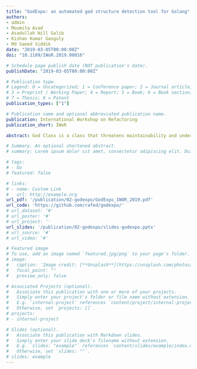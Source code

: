 ```yaml
---
title: "GodExpo: an automated god structure detection tool for Golang"
authors:
- admin
- Moumita Asad
- Asadullah Hill Galib
- Kishan Kumar Ganguly
- Md Saeed Siddik
date: "2019-03-05T00:00:00Z"
doi: "10.1109/IWoR.2019.00016"

# Schedule page publish date (NOT publication's date).
publishDate: "2019-03-05T00:00:00Z"

# Publication type.
# Legend: 0 = Uncategorized; 1 = Conference paper; 2 = Journal article;
# 3 = Preprint / Working Paper; 4 = Report; 5 = Book; 6 = Book section;
# 7 = Thesis; 8 = Patent
publication_types: ["1"]

# Publication name and optional abbreviated publication name.
publication: International Workshop on Refactoring
publication_short: IWoR

abstract: God Class is a class that threatens maintainability and understandability of code by performing most of the work alone. Various tools exist that can detect God Class of Java or C++ programs, however, there is no existing tool for detecting God Class(Structure) in Golang. Although Golang is not an object-oriented language, it offers structures which are similar to classes in OOP as they can contain fields and methods. Unlike OOP, methods of a structure can be defined on any file in the package of Golang. This paper presents a tool entitled GodExpo to detect God Structures in Golang programs by calculating metrics namely Weighted Method Count, Tight Class Cohesion, and Access to Foreign Data. In addition, GodExpo can provide version wise results to observe the evolution of God structures. To evaluate GodExpo, an experiment has been conducted on several versions of two open source Golang projects and the tool successfully found God structures in all versions of those projects.

# Summary. An optional shortened abstract.
# summary: Lorem ipsum dolor sit amet, consectetur adipiscing elit. Duis posuere tellus ac convallis placerat. Proin tincidunt magna sed ex sollicitudin condimentum.

# tags:
# - Go
# featured: false

# links:
# - name: Custom Link
#   url: http://example.org
url_pdf: '/publication/02-godexpo/GodExpo_IWOR_2019.pdf'
url_code: 'https://github.com/rafed/godexpo/'
# url_dataset: '#'
# url_poster: '#'
# url_project: ''
url_slides: '/publication/02-godexpo/slides-godexpo.pptx'
# url_source: '#'
# url_video: '#'

# Featured image
# To use, add an image named `featured.jpg/png` to your page's folder. 
# image:
#   caption: 'Image credit: [**Unsplash**](https://unsplash.com/photos/pLCdAaMFLTE)'
#   focal_point: ""
#   preview_only: false

# Associated Projects (optional).
#   Associate this publication with one or more of your projects.
#   Simply enter your project's folder or file name without extension.
#   E.g. `internal-project` references `content/project/internal-project/index.md`.
#   Otherwise, set `projects: []`.
# projects:
# - internal-project

# Slides (optional).
#   Associate this publication with Markdown slides.
#   Simply enter your slide deck's filename without extension.
#   E.g. `slides: "example"` references `content/slides/example/index.md`.
#   Otherwise, set `slides: ""`.
# slides: example
---
```


<!-- {{% callout note %}}
Click the *Cite* button above to demo the feature to enable visitors to import publication metadata into their reference management software.
{{% /callout %}} -->

<!-- {{% callout note %}}
Create your slides in Markdown - click the *Slides* button to check out the example.
{{% /callout %}} -->

<!-- Supplementary notes can be added here, including [code, math, and images](https://wowchemy.com/docs/writing-markdown-latex/). -->
